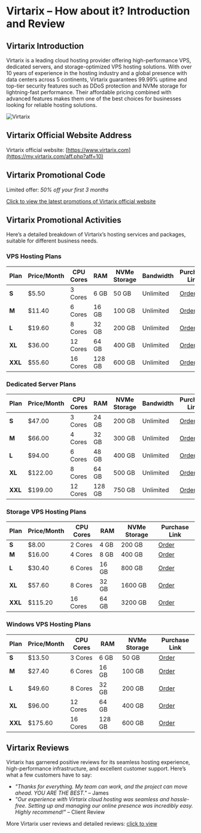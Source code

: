 # Virtarix – How about it? Introduction and Review

## Virtarix Introduction
Virtarix is a leading cloud hosting provider offering high-performance VPS, dedicated servers, and storage-optimized VPS hosting solutions. With over 10 years of experience in the hosting industry and a global presence with data centers across 5 continents, Virtarix guarantees 99.99% uptime and top-tier security features such as DDoS protection and NVMe storage for lightning-fast performance. Their affordable pricing combined with advanced features makes them one of the best choices for businesses looking for reliable hosting solutions.

![Virtarix](https://github.com/user-attachments/assets/833593a1-dbce-4d63-8030-50ebe861a7c1)

## Virtarix Official Website Address
Virtarix official website: [https://www.virtarix.com](https://my.virtarix.com/aff.php?aff=10)

## Virtarix Promotional Code
Limited offer: *50% off your first 3 months*

[Click to view the latest promotions of Virtarix official website](https://my.virtarix.com/aff.php?aff=10)

## Virtarix Promotional Activities

Here’s a detailed breakdown of Virtarix’s hosting services and packages, suitable for different business needs.

### VPS Hosting Plans

| **Plan**    | **Price/Month** | **CPU Cores** | **RAM** | **NVMe Storage** | **Bandwidth** | **Purchase Link**                                     |
|-------------|-----------------|---------------|---------|------------------|---------------|-------------------------------------------------------|
| **S**       | $5.50           | 3 Cores       | 6 GB    | 50 GB            | Unlimited      | [Order](https://my.virtarix.com/aff.php?aff=10)                     |
| **M**       | $11.40          | 6 Cores       | 16 GB   | 100 GB           | Unlimited      | [Order](https://my.virtarix.com/aff.php?aff=10)                     |
| **L**       | $19.60          | 8 Cores       | 32 GB   | 200 GB           | Unlimited      | [Order](https://my.virtarix.com/aff.php?aff=10)                     |
| **XL**      | $36.00          | 12 Cores      | 64 GB   | 400 GB           | Unlimited      | [Order](https://my.virtarix.com/aff.php?aff=10)                     |
| **XXL**     | $55.60          | 16 Cores      | 128 GB  | 600 GB           | Unlimited      | [Order](https://my.virtarix.com/aff.php?aff=10)                     |

### Dedicated Server Plans

| **Plan**    | **Price/Month** | **CPU Cores** | **RAM** | **NVMe Storage** | **Bandwidth** | **Purchase Link**                                     |
|-------------|-----------------|---------------|---------|------------------|---------------|-------------------------------------------------------|
| **S**       | $47.00          | 3 Cores       | 24 GB   | 200 GB           | Unlimited      | [Order](https://my.virtarix.com/aff.php?aff=10)                     |
| **M**       | $66.00          | 4 Cores       | 32 GB   | 300 GB           | Unlimited      | [Order](https://my.virtarix.com/aff.php?aff=10)                     |
| **L**       | $94.00          | 6 Cores       | 48 GB   | 400 GB           | Unlimited      | [Order](https://my.virtarix.com/aff.php?aff=10)                     |
| **XL**      | $122.00         | 8 Cores       | 64 GB   | 500 GB           | Unlimited      | [Order](https://my.virtarix.com/aff.php?aff=10)                     |
| **XXL**     | $199.00         | 12 Cores      | 128 GB  | 750 GB           | Unlimited      | [Order](https://my.virtarix.com/aff.php?aff=10)                     |

### Storage VPS Hosting Plans

| **Plan**    | **Price/Month** | **CPU Cores** | **RAM** | **NVMe Storage** | **Purchase Link**                                     |
|-------------|-----------------|---------------|---------|------------------|-------------------------------------------------------|
| **S**       | $8.00           | 2 Cores       | 4 GB    | 200 GB           | [Order](https://my.virtarix.com/aff.php?aff=10)                     |
| **M**       | $16.00          | 4 Cores       | 8 GB    | 400 GB           | [Order](https://my.virtarix.com/aff.php?aff=10)                     |
| **L**       | $30.40          | 6 Cores       | 16 GB   | 800 GB           | [Order](https://my.virtarix.com/aff.php?aff=10)                     |
| **XL**      | $57.60          | 8 Cores       | 32 GB   | 1600 GB          | [Order](https://my.virtarix.com/aff.php?aff=10)                     |
| **XXL**     | $115.20         | 16 Cores      | 64 GB   | 3200 GB          | [Order](https://my.virtarix.com/aff.php?aff=10)                     |

### Windows VPS Hosting Plans

| **Plan**    | **Price/Month** | **CPU Cores** | **RAM** | **NVMe Storage** | **Purchase Link**                                     |
|-------------|-----------------|---------------|---------|------------------|-------------------------------------------------------|
| **S**       | $13.50          | 3 Cores       | 6 GB    | 50 GB            | [Order](https://my.virtarix.com/aff.php?aff=10)                     |
| **M**       | $27.40          | 6 Cores       | 16 GB   | 100 GB           | [Order](https://my.virtarix.com/aff.php?aff=10)                     |
| **L**       | $49.60          | 8 Cores       | 32 GB   | 200 GB           | [Order](https://my.virtarix.com/aff.php?aff=10)                     |
| **XL**      | $96.00          | 12 Cores      | 64 GB   | 400 GB           | [Order](https://my.virtarix.com/aff.php?aff=10)                     |
| **XXL**     | $175.60         | 16 Cores      | 128 GB  | 600 GB           | [Order](https://my.virtarix.com/aff.php?aff=10)                     |

## Virtarix Reviews

Virtarix has garnered positive reviews for its seamless hosting experience, high-performance infrastructure, and excellent customer support. Here’s what a few customers have to say:

- *"Thanks for everything. My team can work, and the project can move ahead. YOU ARE THE BEST."* – James
- *"Our experience with Virtarix cloud hosting was seamless and hassle-free. Setting up and managing our online presence was incredibly easy. Highly recommend!"* – Client Review

More Virtarix user reviews and detailed reviews: [click to view](https://my.virtarix.com/aff.php?aff=10)
